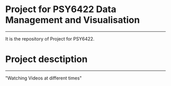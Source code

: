 # Project for PSY6422 Data Management and Visualisation
---
It is the repository of Project for PSY6422.

# Project desctiption
---
"Watching Videos at different times"

